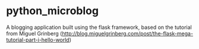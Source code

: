 # python_microblog
A blogging application built using the flask framework, based on the tutorial from Miguel Grinberg (http://blog.miguelgrinberg.com/post/the-flask-mega-tutorial-part-i-hello-world)
